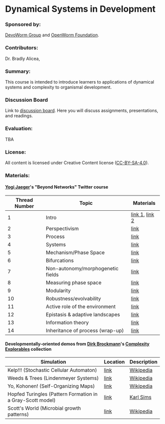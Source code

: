 # Dynamical Systems in Development  

### Sponsored by:  
[DevoWorm Group](https://devoworm.weebly.com/) and [OpenWorm Foundation](http://openworm.org/). 

### Contributors:  
Dr. Bradly Alicea, 

### Summary:  
This course is intended to introduce learners to applications of dynamical systems and complexity to organismal development. 

### Discussion Board
Link to [discussion board](https://eliademy.com/app/a/courses/bdb7b0a934/discussions). Here you will discuss assignments, presentations, and readings.

### Evaluation:  
TBA


### License:  
All content is licensed under Creative Content license ([CC-BY-SA-4.0](https://github.com/devoworm/Licensing-DRM/blob/master/CC-BY-SA-4.0%20License.md)).  

### Materials:

#### [Yogi Jaeger](https://scholar.google.com/citations?user=Wk8kppcAAAAJ&hl=en)'s "Beyond Networks" Twitter course  

Thread Number | Topic | Materials |
---|-----------------|---------------------------------------------|
1  |  Intro  |  [link 1](https://t.co/lGnwIbBJOJ),  [link 2](https://t.co/nuDf0rQlQu)  |
2  |  Perspectivism  |  [link](https://t.co/K0fC5oCknS)  |
3  |  Process  |  [link](https://t.co/4mjt8sswWO)  |
4  |  Systems  |  [link](https://t.co/Pz2wKdTiNO)  |
5  |  Mechanism/Phase Space  |  [link](https://t.co/9bK6TNyhmx)  |
6  |  Bifurcations  |  [link](https://t.co/zYwbAzUWfx)  |
7  |  Non-autonomy/morphogenetic fields  |  [link](https://t.co/wIK6fayLoT)  |
8  |  Measuring phase space  |  [link](https://t.co/sGwqebIt0A)  |
9  |  Modularity  |  [link](https://t.co/Q3Vw1LBQSl)  |
10  |  Robustness/evolvability  |  [link](https://t.co/O0o4ZXQM42)  |
11  |  Active role of the environment  |  [link](https://t.co/cmYgo4VgM3)  |
12  |  Epistasis & adaptive landscapes  |  [link](https://t.co/dfV575epVR)  |
13  |  Information theory  |  [link](https://t.co/MWY1Mwq2ME)  |
14  |  Inheritance of process (wrap-up)  |  [link](https://t.co/HdSbbabFK3)  |


#### Developmentally-oriented demos from [Dirk Brockmann](http://rocs.hu-berlin.de/)'s [Complexity Explorables](http://www.complexity-explorables.org/) collection   

Simulation | Location | Description |
----------------------------------------|-----------------------------------------------------------------|---------------------|
Kelp!!! (Stochastic Cellular Automaton) | [link](http://www.complexity-explorables.org/explorables/kelp/) | [Wikipedia](https://en.wikipedia.org/wiki/Stochastic_cellular_automaton) |
Weeds & Trees (Lindenmeyer Systems) | [link](http://www.complexity-explorables.org/explorables/weeds-trees/) | [Wikipedia](https://en.wikipedia.org/wiki/L-system) |
Yo, Kohonen! (Self-Organizing Maps) | [link](http://www.complexity-explorables.org/explorables/yokohonen/) | [Wikipedia](https://en.wikipedia.org/wiki/Self-organizing_map) 
Hopfed Turingles (Pattern Formation in a Gray-Scott model) |  [link](http://www.complexity-explorables.org/explorables/grayscott/) | [Karl Sims](http://www.karlsims.com/rd.html)
Scott's World (Microbial growth patterns) | [link](http://www.complexity-explorables.org/explorables/scotts-world/) | [Wikipedia](https://en.wikipedia.org/wiki/Bacterial_growth) |




